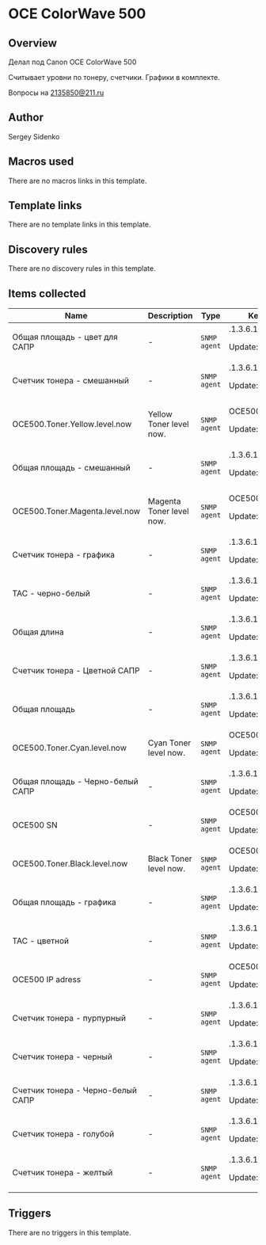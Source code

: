 # OCE ColorWave 500

## Overview

Делал под Canon OCE ColorWave 500


Считывает уровни по тонеру, счетчики. Графики в комплекте.


Вопросы на 2135850@211.ru



## Author

Sergey Sidenko

## Macros used

There are no macros links in this template.

## Template links

There are no template links in this template.

## Discovery rules

There are no discovery rules in this template.

## Items collected

|Name|Description|Type|Key and additional info|
|----|-----------|----|----|
|Общая площадь - цвет для САПР|<p>-</p>|`SNMP agent`|.1.3.6.1.4.1.1552.21.3.1.1.5.14.0<p>Update: 3h</p>|
|Счетчик тонера - смешанный|<p>-</p>|`SNMP agent`|.1.3.6.1.4.1.1552.21.3.1.1.5.11.0<p>Update: 3h</p>|
|OCE500.Toner.Yellow.level.now|<p>Yellow Toner level now.</p>|`SNMP agent`|OCE500.Toner.Yellow.level.now<p>Update: 100</p>|
|Общая площадь - смешанный|<p>-</p>|`SNMP agent`|.1.3.6.1.4.1.1552.21.3.1.1.5.15.0<p>Update: 3h</p>|
|OCE500.Toner.Magenta.level.now|<p>Magenta Toner level now.</p>|`SNMP agent`|OCE500.Toner.Magenta.level.now<p>Update: 100</p>|
|Счетчик тонера - графика|<p>-</p>|`SNMP agent`|.1.3.6.1.4.1.1552.21.3.1.1.5.12.0<p>Update: 3h</p>|
|TAC - черно-белый|<p>-</p>|`SNMP agent`|.1.3.6.1.4.1.1552.21.3.1.1.5.1.0<p>Update: 3h</p>|
|Общая длина|<p>-</p>|`SNMP agent`|.1.3.6.1.4.1.1552.21.3.1.1.5.8.0<p>Update: 3h</p>|
|Счетчик тонера - Цветной САПР|<p>-</p>|`SNMP agent`|.1.3.6.1.4.1.1552.21.3.1.1.5.10.0<p>Update: 3h</p>|
|Общая площадь|<p>-</p>|`SNMP agent`|.1.3.6.1.4.1.1552.21.3.1.1.5.7.0<p>Update: 3h</p>|
|OCE500.Toner.Cyan.level.now|<p>Cyan Toner level now.</p>|`SNMP agent`|OCE500.Toner.Cyan.level.now<p>Update: 100</p>|
|Общая площадь - Черно-белый САПР|<p>-</p>|`SNMP agent`|.1.3.6.1.4.1.1552.21.3.1.1.5.13.0<p>Update: 3h</p>|
|OCE500 SN|<p>-</p>|`SNMP agent`|OCE500.SN<p>Update: 3h</p>|
|OCE500.Toner.Black.level.now|<p>Black Toner level now.</p>|`SNMP agent`|OCE500.Toner.Black.level.now<p>Update: 100</p>|
|Общая площадь - графика|<p>-</p>|`SNMP agent`|.1.3.6.1.4.1.1552.21.3.1.1.5.16.0<p>Update: 3h</p>|
|TAC - цветной|<p>-</p>|`SNMP agent`|.1.3.6.1.4.1.1552.21.3.1.1.5.2.0<p>Update: 3h</p>|
|OCE500 IP adress|<p>-</p>|`SNMP agent`|OCE500.system.ip<p>Update: 3h</p>|
|Счетчик тонера - пурпурный|<p>-</p>|`SNMP agent`|.1.3.6.1.4.1.1552.21.3.1.1.5.4.0<p>Update: 3h</p>|
|Счетчик тонера - черный|<p>-</p>|`SNMP agent`|.1.3.6.1.4.1.1552.21.3.1.1.5.6.0<p>Update: 3h</p>|
|Счетчик тонера - Черно-белый САПР|<p>-</p>|`SNMP agent`|.1.3.6.1.4.1.1552.21.3.1.1.5.9.0<p>Update: 3h</p>|
|Счетчик тонера - голубой|<p>-</p>|`SNMP agent`|.1.3.6.1.4.1.1552.21.3.1.1.5.3.0<p>Update: 3h</p>|
|Счетчик тонера - желтый|<p>-</p>|`SNMP agent`|.1.3.6.1.4.1.1552.21.3.1.1.5.5.0<p>Update: 3h</p>|
## Triggers

There are no triggers in this template.

